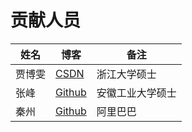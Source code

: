 ﻿


# 贡献人员


姓名 | 博客|备注
---|---|---
贾博雯|[CSDN](https://blog.csdn.net/love_fish_eat)|浙江大学硕士
张峰|[Github](https://github.com/Hirotransfer)|安徽工业大学硕士
秦州|[Github](https://archwalker.github.io/)|阿里巴巴